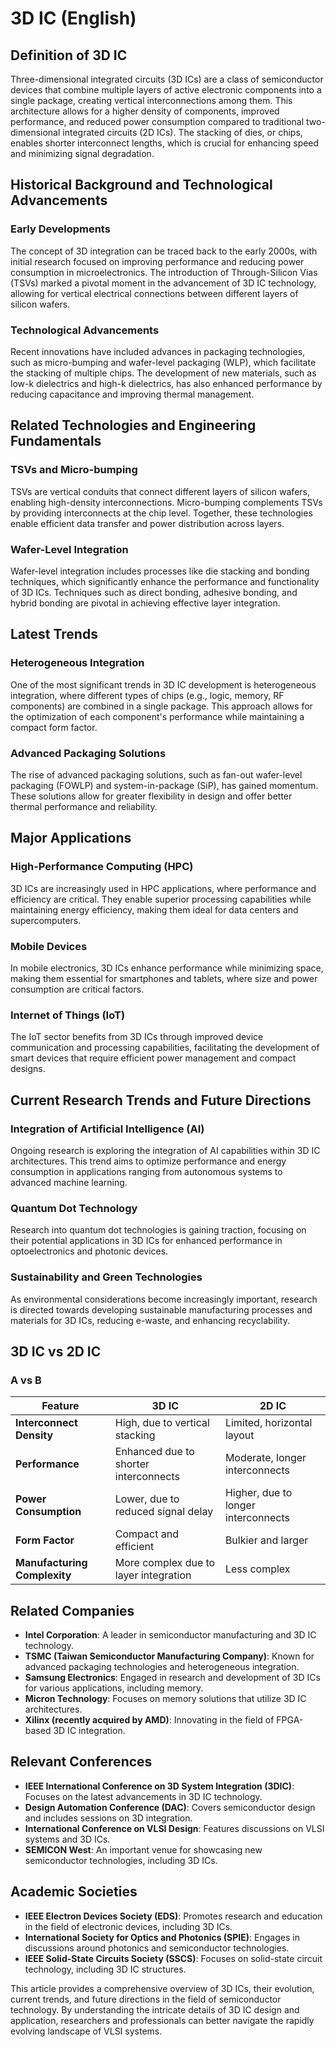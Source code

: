 # 3D IC (English)

## Definition of 3D IC

Three-dimensional integrated circuits (3D ICs) are a class of semiconductor devices that combine multiple layers of active electronic components into a single package, creating vertical interconnections among them. This architecture allows for a higher density of components, improved performance, and reduced power consumption compared to traditional two-dimensional integrated circuits (2D ICs). The stacking of dies, or chips, enables shorter interconnect lengths, which is crucial for enhancing speed and minimizing signal degradation.

## Historical Background and Technological Advancements

### Early Developments

The concept of 3D integration can be traced back to the early 2000s, with initial research focused on improving performance and reducing power consumption in microelectronics. The introduction of Through-Silicon Vias (TSVs) marked a pivotal moment in the advancement of 3D IC technology, allowing for vertical electrical connections between different layers of silicon wafers.

### Technological Advancements

Recent innovations have included advances in packaging technologies, such as micro-bumping and wafer-level packaging (WLP), which facilitate the stacking of multiple chips. The development of new materials, such as low-k dielectrics and high-k dielectrics, has also enhanced performance by reducing capacitance and improving thermal management.

## Related Technologies and Engineering Fundamentals

### TSVs and Micro-bumping

TSVs are vertical conduits that connect different layers of silicon wafers, enabling high-density interconnections. Micro-bumping complements TSVs by providing interconnects at the chip level. Together, these technologies enable efficient data transfer and power distribution across layers.

### Wafer-Level Integration

Wafer-level integration includes processes like die stacking and bonding techniques, which significantly enhance the performance and functionality of 3D ICs. Techniques such as direct bonding, adhesive bonding, and hybrid bonding are pivotal in achieving effective layer integration.

## Latest Trends

### Heterogeneous Integration

One of the most significant trends in 3D IC development is heterogeneous integration, where different types of chips (e.g., logic, memory, RF components) are combined in a single package. This approach allows for the optimization of each component's performance while maintaining a compact form factor.

### Advanced Packaging Solutions

The rise of advanced packaging solutions, such as fan-out wafer-level packaging (FOWLP) and system-in-package (SiP), has gained momentum. These solutions allow for greater flexibility in design and offer better thermal performance and reliability.

## Major Applications

### High-Performance Computing (HPC)

3D ICs are increasingly used in HPC applications, where performance and efficiency are critical. They enable superior processing capabilities while maintaining energy efficiency, making them ideal for data centers and supercomputers.

### Mobile Devices

In mobile electronics, 3D ICs enhance performance while minimizing space, making them essential for smartphones and tablets, where size and power consumption are critical factors.

### Internet of Things (IoT)

The IoT sector benefits from 3D ICs through improved device communication and processing capabilities, facilitating the development of smart devices that require efficient power management and compact designs.

## Current Research Trends and Future Directions

### Integration of Artificial Intelligence (AI)

Ongoing research is exploring the integration of AI capabilities within 3D IC architectures. This trend aims to optimize performance and energy consumption in applications ranging from autonomous systems to advanced machine learning.

### Quantum Dot Technology

Research into quantum dot technologies is gaining traction, focusing on their potential applications in 3D ICs for enhanced performance in optoelectronics and photonic devices.

### Sustainability and Green Technologies

As environmental considerations become increasingly important, research is directed towards developing sustainable manufacturing processes and materials for 3D ICs, reducing e-waste, and enhancing recyclability.

## 3D IC vs 2D IC

### A vs B

| Feature                     | 3D IC                               | 2D IC                               |
|-----------------------------|-------------------------------------|-------------------------------------|
| **Interconnect Density**     | High, due to vertical stacking      | Limited, horizontal layout          |
| **Performance**             | Enhanced due to shorter interconnects | Moderate, longer interconnects      |
| **Power Consumption**       | Lower, due to reduced signal delay  | Higher, due to longer interconnects  |
| **Form Factor**             | Compact and efficient               | Bulkier and larger                  |
| **Manufacturing Complexity**| More complex due to layer integration | Less complex                        |

## Related Companies

- **Intel Corporation**: A leader in semiconductor manufacturing and 3D IC technology.
- **TSMC (Taiwan Semiconductor Manufacturing Company)**: Known for advanced packaging technologies and heterogeneous integration.
- **Samsung Electronics**: Engaged in research and development of 3D ICs for various applications, including memory.
- **Micron Technology**: Focuses on memory solutions that utilize 3D IC architectures.
- **Xilinx (recently acquired by AMD)**: Innovating in the field of FPGA-based 3D IC integration.

## Relevant Conferences

- **IEEE International Conference on 3D System Integration (3DIC)**: Focuses on the latest advancements in 3D IC technology.
- **Design Automation Conference (DAC)**: Covers semiconductor design and includes sessions on 3D integration.
- **International Conference on VLSI Design**: Features discussions on VLSI systems and 3D ICs.
- **SEMICON West**: An important venue for showcasing new semiconductor technologies, including 3D ICs.

## Academic Societies

- **IEEE Electron Devices Society (EDS)**: Promotes research and education in the field of electronic devices, including 3D ICs.
- **International Society for Optics and Photonics (SPIE)**: Engages in discussions around photonics and semiconductor technologies.
- **IEEE Solid-State Circuits Society (SSCS)**: Focuses on solid-state circuit technology, including 3D IC structures.

This article provides a comprehensive overview of 3D ICs, their evolution, current trends, and future directions in the field of semiconductor technology. By understanding the intricate details of 3D IC design and application, researchers and professionals can better navigate the rapidly evolving landscape of VLSI systems.